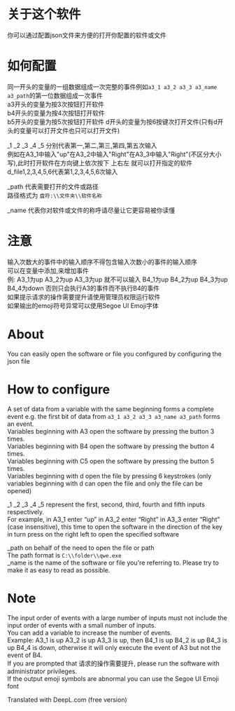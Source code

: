 # 关于这个软件
你可以通过配置json文件来方便的打开你配置的软件或文件  
# 如何配置
同一开头的变量的一组数据组成一次完整的事件例如`a3_1 a3_2 a3_3 a3_name a3_path`的第一位数据组成一次事件  
a3开头的变量为按3次按钮打开软件  
b4开头的变量为按4次按钮打开软件  
b5开头的变量为按5次按钮打开软件
d开头的变量为按6按键次打开文件(只有d开头的变量可以打开文件也只可以打开文件)  

_1 _2 _3 _4 _5 分别代表第一,第二,第三,第四,第五次输入  
例如在A3_1中输入"up"在A3_2中输入"Right"在A3_3中输入"Right"(不区分大小写),此时打开软件在方向键上依次按下 上右左 就可以打开指定的软件  
d_file1,2,3,4,5,6代表第1,2,3,4,5,6次输入  

_path 代表需要打开的文件或路径  
路径格式为 `盘符:\\文件夹\\软件名称`

_name 代表你对软件或文件的称呼请尽量让它更容易被你读懂  
# 注意  
输入次数大的事件中的输入顺序不得包含输入次数小的事件的输入顺序   
可以在变量中添加,来增加事件  
例: A3_1为up A3_2为up A3_3为up 就不可以输入 B4_1为up B4_2为up B4_3为up B4_4为down 否则只会执行A3的事件而不执行B4的事件  
如果提示请求的操作需要提升请使用管理员权限运行软件  
如果输出的emoji符号异常可以使用Segoe UI Emoji字体

# About
You can easily open the software or file you configured by configuring the json file  
# How to configure
A set of data from a variable with the same beginning forms a complete event e.g. the first bit of data from `a3_1 a3_2 a3_3 a3_name a3_path` forms an event.  
Variables beginning with A3 open the software by pressing the button 3 times.  
Variables beginning with B4 open the software by pressing the button 4 times.  
Variables beginning with C5 open the software by pressing the button 5 times.  
Variables beginning with d open the file by pressing 6 keystrokes (only variables beginning with d can open the file and only the file can be opened)  

_1 _2 _3 _4 _5 represent the first, second, third, fourth and fifth inputs respectively.  
For example, in A3_1 enter “up” in A3_2 enter “Right” in A3_3 enter “Right” (case insensitive), this time to open the software in the direction of the key in turn press on the right left to open the specified software

_path on behalf of the need to open the file or path  
The path format is `C:\\folder\\qwe.exe`  
_name is the name of the software or file you're referring to. Please try to make it as easy to read as possible.  

# Note  
The input order of events with a large number of inputs must not include the input order of events with a small number of inputs.  
You can add a variable to increase the number of events.  
Example: A3_1 is up A3_2 is up A3_3 is up, then B4_1 is up B4_2 is up B4_3 is up B4_4 is down, otherwise it will only execute the event of A3 but not the event of B4.  
If you are prompted that 请求的操作需要提升, please run the software with administrator privileges.  
If the output emoji symbols are abnormal you can use the Segoe UI Emoji font  

Translated with DeepL.com (free version)
